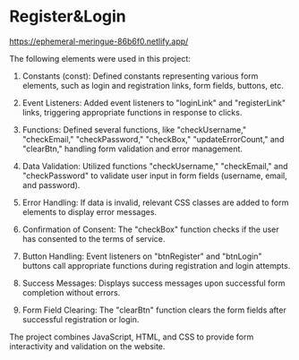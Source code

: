 # Register&Login

https://ephemeral-meringue-86b6f0.netlify.app/
<br>

The following elements were used in this project:

1. Constants (const): Defined constants representing various form elements, such as login and registration links, form fields, buttons, etc.

2. Event Listeners: Added event listeners to "loginLink" and "registerLink" links, triggering appropriate functions in response to clicks.

3. Functions: Defined several functions, like "checkUsername," "checkEmail," "checkPassword," "checkBox," "updateErrorCount," and "clearBtn," handling form validation and error management.

4. Data Validation: Utilized functions "checkUsername," "checkEmail," and "checkPassword" to validate user input in form fields (username, email, and password).

5. Error Handling: If data is invalid, relevant CSS classes are added to form elements to display error messages.

6. Confirmation of Consent: The "checkBox" function checks if the user has consented to the terms of service.

7. Button Handling: Event listeners on "btnRegister" and "btnLogin" buttons call appropriate functions during registration and login attempts.

8. Success Messages: Displays success messages upon successful form completion without errors.

9. Form Field Clearing: The "clearBtn" function clears the form fields after successful registration or login.

The project combines JavaScript, HTML, and CSS to provide form interactivity and validation on the website.
